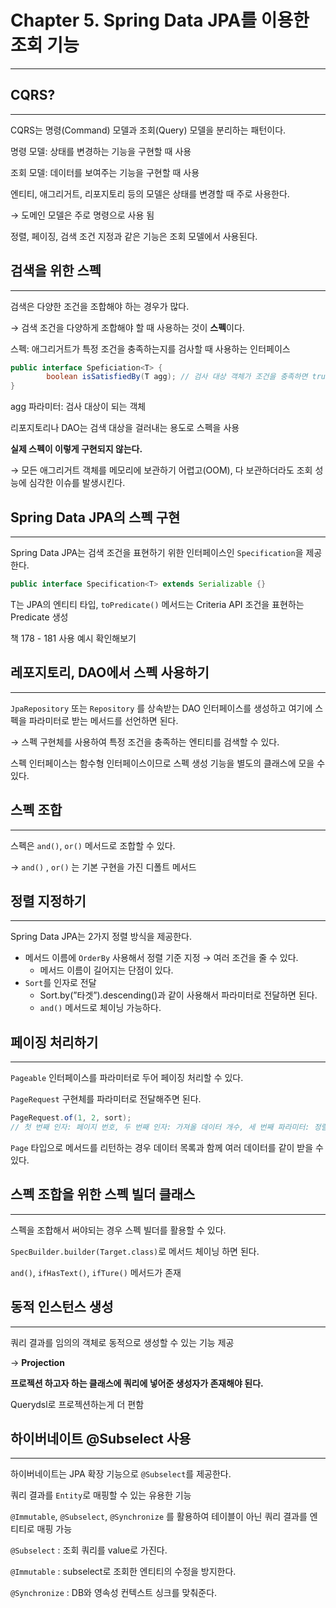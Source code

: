 # Chapter 5. Spring Data JPA를 이용한 조회 기능

---

## CQRS?

---

CQRS는 명령(Command) 모델과 조회(Query) 모델을 분리하는 패턴이다.

명령 모델: 상태를 변경하는 기능을 구현할 때 사용

조회 모델: 데이터를 보여주는 기능을 구현할 때 사용

엔티티, 애그리거트, 리포지토리 등의 모델은 상태를 변경할 때 주로 사용한다.

→ 도메인 모델은 주로 명령으로 사용 됨

정렬, 페이징, 검색 조건 지정과 같은 기능은 조회 모델에서 사용된다.

## 검색을 위한 스펙

---

검색은 다양한 조건을 조합해야 하는 경우가 많다.

→ 검색 조건을 다양하게 조합해야 할 때 사용하는 것이 **스펙**이다.

스펙: 애그리거트가 특정 조건을 충족하는지를 검사할 때 사용하는 인터페이스

```java
public interface Speficiation<T> {
		boolean isSatisfiedBy(T agg); // 검사 대상 객체가 조건을 충족하면 true를 리턴하는 메서드
}
```

agg 파라미터: 검사 대상이 되는 객체

리포지토리나 DAO는 검색 대상을 걸러내는 용도로 스펙을 사용

**실제 스펙이 이렇게 구현되지 않는다.**

→ 모든 애그리거트 객체를 메모리에 보관하기 어렵고(OOM), 다 보관하더라도 조회 성능에 심각한 이슈를 발생시킨다.

## Spring Data JPA의 스펙 구현

---

Spring Data JPA는 검색 조건을 표현하기 위한 인터페이스인 `Specification`을 제공한다.

```java
public interface Specification<T> extends Serializable {}
```

T는 JPA의 엔티티 타입, `toPredicate()` 메서드는 Criteria API 조건을 표현하는 Predicate 생성

책 178 - 181 사용 예시 확인해보기

## 레포지토리, DAO에서 스펙 사용하기

---

`JpaRepository` 또는 `Repository` 를 상속받는 DAO 인터페이스를 생성하고 여기에 스펙을 파라미터로 받는 메서드를 선언하면 된다.

→ 스펙 구현체를 사용하여 특정 조건을 충족하는 엔티티를 검색할 수 있다.

스펙 인터페이스는 함수형 인터페이스이므로 스펙 생성 기능을 별도의 클래스에 모을 수 있다.

## 스펙 조합

---

스펙은 `and()`, `or()` 메서드로 조합할 수 있다.

→ `and()` , `or()` 는 기본 구현을 가진 디폴트 메서드

## 정렬 지정하기

---

Spring Data JPA는 2가지 정렬 방식을 제공한다.

- 메서드 이름에 `OrderBy` 사용해서 정렬 기준 지정 → 여러 조건을 줄 수 있다.
    - 메서드 이름이 길어지는 단점이 있다.
- `Sort`를 인자로 전달
    - Sort.by(”타겟”).descending()과 같이 사용해서 파라미터로 전달하면 된다.
    - `and()` 메서드로 체이닝 가능하다.

## 페이징 처리하기

---

`Pageable` 인터페이스를 파라미터로 두어 페이징 처리할 수 있다.

`PageRequest` 구현체를 파라미터로 전달해주면 된다.

```java
PageRequest.of(1, 2, sort);
// 첫 번째 인자: 페이지 번호, 두 번째 인자: 가져올 데이터 개수, 세 번째 파라미터: 정렬 조건
```

 `Page` 타입으로 메서드를 리턴하는 경우 데이터 목록과 함께 여러 데이터를 같이 받을 수 있다.

## 스펙 조합을 위한 스펙 빌더 클래스

---

스펙을 조합해서 써야되는 경우 스펙 빌더를 활용할 수 있다.

`SpecBuilder.builder(Target.class)`로 메서드 체이닝 하면 된다.

`and()`, `ifHasText()`, `ifTure()` 메서드가 존재

## 동적 인스턴스 생성

---

쿼리 결과를 임의의 객체로 동적으로 생성할 수 있는 기능 제공

→ **Projection**

**프로젝션 하고자 하는 클래스에 쿼리에 넣어준 생성자가 존재해야 된다.**

Querydsl로 프로젝션하는게 더 편함

## 하이버네이트 @Subselect 사용

---

하이버네이트는 JPA 확장 기능으로 `@Subselect`를 제공한다.

쿼리 결과를 `Entity`로 매핑할 수 있는 유용한 기능

`@Immutable`, `@Subselect`, `@Synchronize` 를 활용하여 테이블이 아닌 쿼리 결과를 엔티티로 매핑 가능

`@Subselect` : 조회 쿼리를 value로 가진다.

`@Immutable` : subselect로 조회한 엔티티의 수정을 방지한다.

`@Synchronize` : DB와 영속성 컨텍스트 싱크를 맞춰준다.
